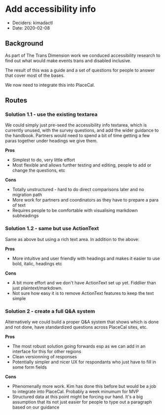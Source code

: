 # Add accessibility info

* Deciders: kimadactl
* Date: 2020-02-08

## Background

As part of The Trans Dimension work we conduced accessibility research to find out what would make events trans and disabled inclusive.

The result of this was a guide and a set of questions for people to answer that cover most of the bases.

We now need to integrate this into PlaceCal.

## Routes

### Solution 1.1 - use the existing textarea

We could simply just pre-seed the accessibility info textarea, which is currently unused, with the survey questions, and add the wider guidance to the handbook. Partners would need to spend a bit of time getting a few paras together under headings we give them.

**Pros**

  - Simplest to do, very little effort
  - Most flexible and allows further testing and editing, people to add or change the questions, etc

**Cons**

  - Totally unstructured - hard to do direct comparisons later and no migration path
  - More work for partners and coordinators as they have to prepare a para of text
  - Requires people to be comfortable with visualising markdown subheadings

### Solution 1.2 - same but use ActionText

Same as above but using a rich text area. In addition to the above:

**Pros**

  - More intuitive and user friendly with headings and makes it easier to use bold, italic, headings etc

**Cons**

  - A bit more effort and we don't have ActionText set up yet. Fiddlier than just plaintext/markdown.
  - Not sure how easy it is to remove ActionText features to keep the text simple


### Solution 2 - create a full Q&A system

Alternatively we could build a proper Q&A system that shows which is done and not done, have standardized questions across PlaceCal sites, etc. 

**Pros**

  - The most robust solution going forwards esp as we can add in an interface for this for other regions
  - Clean versionning of responses
  - Potentially simpler and nicer UX for respondants who just have to fill in some form fields

**Cons**

  - Phenomenally more work. Kim has done this before but would be a job to integrate into PlaceCal. Probably a week minumum for MVP
  - Structured data at this point might be forcing our hand. It's a big assumption that its not just easier for people to type out a paragraph based on our guidance

